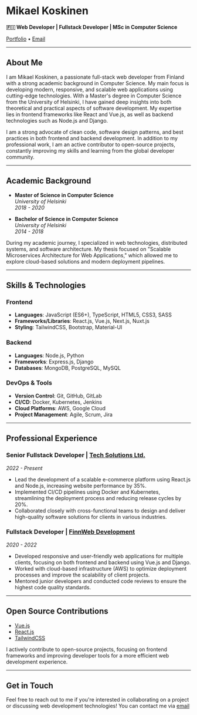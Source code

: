 # Mikael Koskinen

**🇫🇮 Web Developer | Fullstack Developer | MSc in Computer Science**

[Portfolio](https://mikaelkdev.github.io) • [Email](mailto:mikael.koskinen@example.com)

---

## About Me

I am Mikael Koskinen, a passionate full-stack web developer from Finland with a strong academic background in Computer Science. My main focus is developing modern, responsive, and scalable web applications using cutting-edge technologies. With a Master's degree in Computer Science from the University of Helsinki, I have gained deep insights into both theoretical and practical aspects of software development. My expertise lies in frontend frameworks like React and Vue.js, as well as backend technologies such as Node.js and Django.

I am a strong advocate of clean code, software design patterns, and best practices in both frontend and backend development. In addition to my professional work, I am an active contributor to open-source projects, constantly improving my skills and learning from the global developer community.

---

## Academic Background

- **Master of Science in Computer Science**  
  *University of Helsinki*  
  *2018 - 2020*

- **Bachelor of Science in Computer Science**  
  *University of Helsinki*  
  *2014 - 2018*

During my academic journey, I specialized in web technologies, distributed systems, and software architecture. My thesis focused on "Scalable Microservices Architecture for Web Applications," which allowed me to explore cloud-based solutions and modern deployment pipelines.

---

## Skills & Technologies

### Frontend
- **Languages**: JavaScript (ES6+), TypeScript, HTML5, CSS3, SASS
- **Frameworks/Libraries**: React.js, Vue.js, Next.js, Nuxt.js
- **Styling**: TailwindCSS, Bootstrap, Material-UI

### Backend
- **Languages**: Node.js, Python
- **Frameworks**: Express.js, Django
- **Databases**: MongoDB, PostgreSQL, MySQL

### DevOps & Tools
- **Version Control**: Git, GitHub, GitLab
- **CI/CD**: Docker, Kubernetes, Jenkins
- **Cloud Platforms**: AWS, Google Cloud
- **Project Management**: Agile, Scrum, Jira

---

## Professional Experience

### Senior Fullstack Developer | [Tech Solutions Ltd.](https://www.techsolutions.com)
*2022 - Present*

- Lead the development of a scalable e-commerce platform using React.js and Node.js, increasing website performance by 35%.
- Implemented CI/CD pipelines using Docker and Kubernetes, streamlining the deployment process and reducing release cycles by 20%.
- Collaborated closely with cross-functional teams to design and deliver high-quality software solutions for clients in various industries.

### Fullstack Developer | [FinnWeb Development](https://www.finnweb.fi)
*2020 - 2022*

- Developed responsive and user-friendly web applications for multiple clients, focusing on both frontend and backend using Vue.js and Django.
- Worked with cloud-based infrastructure (AWS) to optimize deployment processes and improve the scalability of client projects.
- Mentored junior developers and conducted code reviews to ensure the highest code quality standards.

---


## Open Source Contributions

- [Vue.js](https://github.com/vuejs/vue)
- [React.js](https://github.com/facebook/react)
- [TailwindCSS](https://github.com/tailwindlabs/tailwindcss)

I actively contribute to open-source projects, focusing on frontend frameworks and improving developer tools for a more efficient web development experience.

---

## Get in Touch

Feel free to reach out to me if you're interested in collaborating on a project or discussing web development technologies! You can contact me via [email](mailto:mikaelkdev@dr.com)
